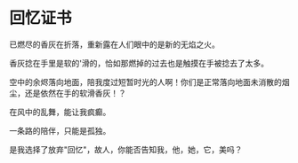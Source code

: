 # 回忆证书

已燃尽的香灰在折落，重新露在人们眼中的是新的无焰之火。

香灰捻在手里是软的'滑的，恰如那燃掉的过去也是触摸在手被捻去了太多。

空中的余烬落向地面，陪我度过短暂时光的人啊！你们是正常落向地面未消散的烟尘，还是依然在手的软滑香灰！？

在风中的乱舞，能让我疯癫。

一条路的陪伴，只能是孤独。

是我选择了放弃"回忆"，故人，你能否告知我，他，她，它，美吗？